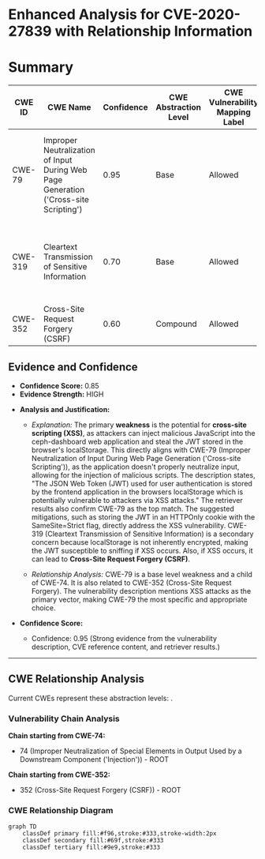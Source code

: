 # Enhanced Analysis for CVE-2020-27839 with Relationship Information

# Summary
| CWE ID | CWE Name | Confidence | CWE Abstraction Level | CWE Vulnerability Mapping Label | CWE-Vulnerability Mapping Notes |
|---|---|---|---|---|---|
| CWE-79 | Improper Neutralization of Input During Web Page Generation ('Cross-site Scripting') | 0.95 | Base | Allowed | Primary CWE: The vulnerability allows for XSS attacks due to improper storage of the JWT. |
| CWE-319 | Cleartext Transmission of Sensitive Information | 0.70 | Base | Allowed | Secondary CWE: JWT token stored in localStorage is susceptible to sniffing. |
| CWE-352 | Cross-Site Request Forgery (CSRF) | 0.60 | Compound | Allowed | Secondary CWE: XSS can lead to CSRF. |

## Evidence and Confidence

*   **Confidence Score:** 0.85
*   **Evidence Strength:** HIGH

- **Analysis and Justification:**
  - *Explanation:* The primary **weakness** is the potential for **cross-site scripting (XSS)**, as attackers can inject malicious JavaScript into the ceph-dashboard web application and steal the JWT stored in the browser's localStorage. This directly aligns with CWE-79 (Improper Neutralization of Input During Web Page Generation ('Cross-site Scripting')), as the application doesn't properly neutralize input, allowing for the injection of malicious scripts. The description states, "The JSON Web Token (JWT) used for user authentication is stored by the frontend application in the browsers localStorage which is potentially vulnerable to attackers via XSS attacks." The retriever results also confirm CWE-79 as the top match. The suggested mitigations, such as storing the JWT in an HTTPOnly cookie with the SameSite=Strict flag, directly address the XSS vulnerability. CWE-319 (Cleartext Transmission of Sensitive Information) is a secondary concern because localStorage is not inherently encrypted, making the JWT susceptible to sniffing if XSS occurs. Also, if XSS occurs, it can lead to **Cross-Site Request Forgery (CSRF)**.

  - *Relationship Analysis:* CWE-79 is a base level weakness and a child of CWE-74. It is also related to CWE-352 (Cross-Site Request Forgery). The vulnerability description mentions XSS attacks as the primary vector, making CWE-79 the most specific and appropriate choice.

- **Confidence Score:**
  - Confidence: 0.95 (Strong evidence from the vulnerability description, CVE reference content, and retriever results.)
---


## CWE Relationship Analysis

Current CWEs represent these abstraction levels: .


### Vulnerability Chain Analysis

**Chain starting from CWE-74:**
- 74 (Improper Neutralization of Special Elements in Output Used by a Downstream Component ('Injection')) - ROOT


**Chain starting from CWE-352:**
- 352 (Cross-Site Request Forgery (CSRF)) - ROOT



### CWE Relationship Diagram

```mermaid
graph TD
    classDef primary fill:#f96,stroke:#333,stroke-width:2px
    classDef secondary fill:#69f,stroke:#333
    classDef tertiary fill:#9e9,stroke:#333
```
